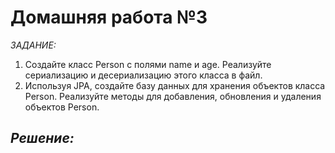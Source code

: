 # Домашняя работа №3
_ЗАДАНИЕ:_
1. Создайте класс Person с полями name и age.
Реализуйте сериализацию и десериализацию этого класса в файл.
2. Используя JPA, создайте базу данных для хранения объектов 
класса Person. Реализуйте методы для добавления,
обновления и удаления объектов Person.
## _Решение:_